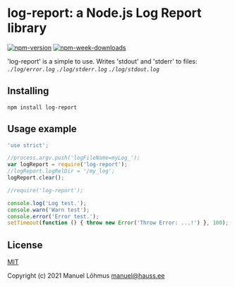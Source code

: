 # log-report: a Node.js Log Report library

[![npm-version](https://badgen.net/npm/v/log-report)](https://www.npmjs.com/package/log-report)
[![npm-week-downloads](https://badgen.net/npm/dw/log-report)](https://www.npmjs.com/package/log-report)

'log-report' is a simple to use. 
Writes 'stdout' and 'stderr' to files: 
*`./log/error.log`
`./log/stderr.log`
`./log/stdout.log`*

## Installing

`npm install log-report`

## Usage example

```js
'use strict';

//process.argv.push('logFileName=myLog_');
var logReport = require('log-report');
//logReport.logRelDir = '/my_log';
logReport.clear();

//require('log-report');

console.log('Log test.');
console.warn('Warn test');
console.error('Error test.');
setTimeout(function () { throw new Error('Throw Error: ...!') }, 100);
```

## License

[MIT](LICENSE)

Copyright (c) 2021 Manuel L&otilde;hmus <manuel@hauss.ee>